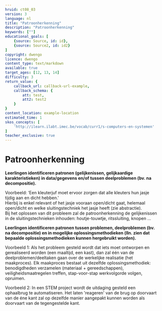 ```yaml
---
hruid: ct08_03
version: 3
language: nl
title: "Patroonherkenning"
description: "Patroonherkenning"
keywords: [""]
educational_goals: [
    {source: Source, id: id}, 
    {source: Source2, id: id2}
]
copyright: dwengo
licence: dwengo
content_type: text/markdown
available: true
target_ages: [12, 13, 14]
difficulty: 3
return_value: {
    callback_url: callback-url-example,
    callback_schema: {
        att: test,
        att2: test2
    }
}
content_location: example-location
estimated_time: 1
skos_concepts: [
    'http://ilearn.ilabt.imec.be/vocab/curr1/s-computers-en-systemen'
]
teacher_exclusive: true
---
```


# Patroonherkenning

**Leerlingen identificeren patronen (gelijkenissen, gelijkaardige karakteristieken) in data/gegevens en/of tussen deelproblemen (bv. na decompositie).**
  
Voorbeeld: ‘Een kleuterjuf moet ervoor zorgen dat alle kleuters hun jasje tijdig aan en dicht hebben.'<br>
Hierbij is enkel relevant of het jasje vooraan open/dicht gaat, helemaal open/dicht en welke sluitingstechniek het jasje heeft (zie abstractie).<br>
Bij het oplossen van dit probleem zal de patroonherkenning de gelijkenissen in de sluitingstechnieken inhouden: houtje-touwtje, ritssluiting, knopen ...

**Leerlingen identificeren patronen tussen problemen, deelproblemen (bv. na decompositie) en in mogelijke oplossingsmethodieken (lln. zien dat bepaalde oplossingsmethodieken kunnen hergebruikt worden).**

Voorbeeld 1: Als het probleem gesteld wordt dat iets moet ontworpen en gerealiseerd worden (een maaltijd, een kast), dan zal één van de deelproblemen/deeltaken gaan over de werkelijke realisatie (het maakproces). Elk maakproces bestaat uit dezelfde oplossingsmethodiek: benodigdheden verzamelen (materiaal + gereedschappen), veiligheidsmaatregelen treffen, stap-voor-stap werkvolgorde volgen, opruimen. 

Voorbeeld 2: In een STEM project wordt de uitdaging gesteld een ophaalbrug te automatiseren. Het laten 'reageren' van de brug op doorvaart van de éne kant zal op dezelfde manier aangepakt kunnen worden als doorvaart van de tegengestelde kant.

